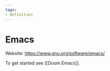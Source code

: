 ```yaml
---
tags:
- Definition
---
```

# Emacs

Website: <https://www.gnu.org/software/emacs/>

To get started see [[Doom Emacs]].
